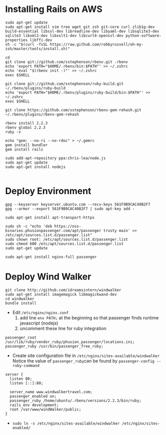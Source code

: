 # Installing Rails on AWS
```
sudo apt-get update
sudo apt-get install vim tree wget git zsh git-core curl zlib1g-dev build-essential libssl-dev libreadline-dev libyaml-dev libsqlite3-dev sqlite3 libxml2-dev libxslt1-dev libcurl4-openssl-dev python-software-properties libffi-dev
sh -c "$(curl -fsSL https://raw.github.com/robbyrussell/oh-my-zsh/master/tools/install.sh)"

cd
git clone git://github.com/sstephenson/rbenv.git .rbenv
echo 'export PATH="$HOME/.rbenv/bin:$PATH"' >> ~/.zshrc
echo 'eval "$(rbenv init -)"' >> ~/.zshrc
exec $SHELL

git clone git://github.com/sstephenson/ruby-build.git ~/.rbenv/plugins/ruby-build
echo 'export PATH="$HOME/.rbenv/plugins/ruby-build/bin:$PATH"' >> ~/.zshrc
exec $SHELL

git clone https://github.com/sstephenson/rbenv-gem-rehash.git ~/.rbenv/plugins/rbenv-gem-rehash

rbenv install 2.2.3
rbenv global 2.2.3
ruby -v

echo "gem: --no-ri --no-rdoc" > ~/.gemrc
gem install bundler
gem install rails

sudo add-apt-repository ppa:chris-lea/node.js
sudo apt-get update
sudo apt-get install nodejs


```

# Deploy Environment
```
gpg --keyserver keyserver.ubuntu.com --recv-keys 561F9B9CAC40B2F7
gpg --armor --export 561F9B9CAC40B2F7 | sudo apt-key add -

sudo apt-get install apt-transport-https

sudo sh -c "echo 'deb https://oss-binaries.phusionpassenger.com/apt/passenger trusty main' >> /etc/apt/sources.list.d/passenger.list"
sudo chown root: /etc/apt/sources.list.d/passenger.list
sudo chmod 600 /etc/apt/sources.list.d/passenger.list
sudo apt-get update

sudo apt-get install nginx-full passenger

```

# Deploy Wind Walker
```
git clone http://github.com/idreamsintern/windwalker
sudo apt-get install imagemagick libmagickwand-dev
cd windwalker
bundle install
```

* Edit `/etc/nginx/nginx.conf`
  1. add line `env PATH;` at the beginning so that passenger finds runtime javascript (nodejs)
  2. uncomment these line for ruby integration

```
passenger_root /usr/lib/ruby/vendor_ruby/phusion_passenger/locations.ini;
passenger_ruby /usr/bin/passenger_free_ruby;
```

* Create site configuration file in `/etc/nginx/sites-available/windwalker`
Notice the value of `passenger_ruby`can be found by `passenger-config --ruby-command`
```
server {
  listen 80;
  listen [::]:80;

  server_name www.windwalkertravel.com;
  passenger_enabled on;
  passenger_ruby /home/ubuntu/.rbenv/versions/2.2.3/bin/ruby;
  rails_env development;
  root /var/www/windWalker/public;
}
```

* `sudo ln -s /etc/nginx/sites-available/windwalker /etc/nginx/sites-enabled/`
